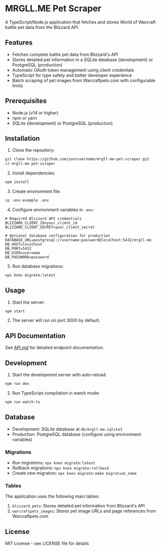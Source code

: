 # MRGLL.ME Pet Scraper

A TypeScript/Node.js application that fetches and stores World of Warcraft battle pet data from the Blizzard API.

## Features

-   Fetches complete battle pet data from Blizzard's API
-   Stores detailed pet information in a SQLite database (development) or PostgreSQL (production)
-   Automatic OAuth token management using client credentials
-   TypeScript for type safety and better developer experience
-   Batch scraping of pet images from Warcraftpets.com with configurable limits

## Prerequisites

-   Node.js (v14 or higher)
-   npm or yarn
-   SQLite (development) or PostgreSQL (production)

## Installation

1. Clone the repository:

```bash
git clone https://github.com/yourusername/mrgll-me-pet-scraper.git
cd mrgll-me-pet-scraper
```

2. Install dependencies:

```bash
npm install
```

3. Create environment file:

```bash
cp .env.example .env
```

4. Configure environment variables in `.env`:

```
# Required Blizzard API credentials
BLIZZARD_CLIENT_ID=your_client_id
BLIZZARD_CLIENT_SECRET=your_client_secret

# Optional database configuration for production
DATABASE_URL=postgresql://username:password@localhost:5432/mrgll-me
DB_HOST=localhost
DB_PORT=5432
DB_USER=username
DB_PASSWORD=password
```

5. Run database migrations:

```bash
npx knex migrate:latest
```

## Usage

1. Start the server:

```bash
npm start
```

2. The server will run on port 3000 by default.

## API Documentation

See [API.md](API.md) for detailed endpoint documentation.

## Development

1. Start the development server with auto-reload:

```bash
npm run dev
```

2. Run TypeScript compilation in watch mode:

```bash
npm run watch-ts
```

## Database

-   Development: SQLite database at `db/mrgll-me.sqlite3`
-   Production: PostgreSQL database (configure using environment variables)

### Migrations

-   Run migrations: `npx knex migrate:latest`
-   Rollback migrations: `npx knex migrate:rollback`
-   Create new migration: `npx knex migrate:make migration_name`

### Tables

The application uses the following main tables:

1. `blizzard_pets`: Stores detailed pet information from Blizzard's API
2. `warcraftpets_images`: Stores pet image URLs and page references from Warcraftpets.com

## License

MIT License - see LICENSE file for details
